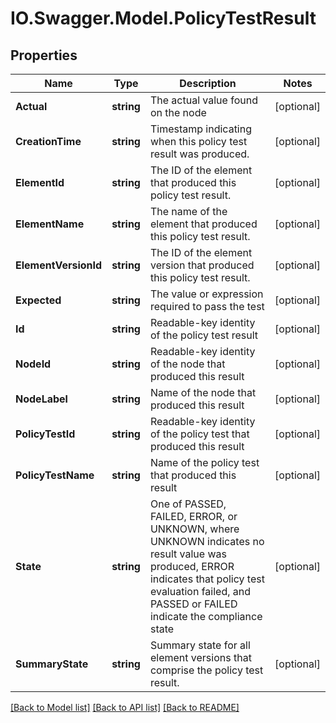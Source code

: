 # IO.Swagger.Model.PolicyTestResult
## Properties

Name | Type | Description | Notes
------------ | ------------- | ------------- | -------------
**Actual** | **string** | The actual value found on the node | [optional] 
**CreationTime** | **string** | Timestamp indicating when this policy test result was produced. | [optional] 
**ElementId** | **string** | The ID of the element that produced this policy test result. | [optional] 
**ElementName** | **string** | The name of the element that produced this policy test result. | [optional] 
**ElementVersionId** | **string** | The ID of the element version that produced this policy test result. | [optional] 
**Expected** | **string** | The value or expression required to pass the test | [optional] 
**Id** | **string** | Readable-key identity of the policy test result | [optional] 
**NodeId** | **string** | Readable-key identity of the node that produced this result | [optional] 
**NodeLabel** | **string** | Name of the node that produced this result | [optional] 
**PolicyTestId** | **string** | Readable-key identity of the policy test that produced this result | [optional] 
**PolicyTestName** | **string** | Name of the policy test that produced this result | [optional] 
**State** | **string** | One of PASSED, FAILED, ERROR, or UNKNOWN, where UNKNOWN indicates no result value was produced, ERROR indicates that policy test evaluation failed, and PASSED or FAILED indicate the compliance state | [optional] 
**SummaryState** | **string** | Summary state for all element versions that comprise the policy test result. | [optional] 

[[Back to Model list]](../README.md#documentation-for-models) [[Back to API list]](../README.md#documentation-for-api-endpoints) [[Back to README]](../README.md)

